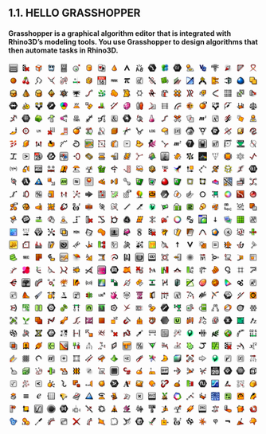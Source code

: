 ## 1.1. HELLO GRASSHOPPER

#### Grasshopper is a graphical algorithm editor that is integrated with Rhino3D’s modeling tools. You use Grasshopper to design algorithms that then automate tasks in Rhino3D.
![IMAGE](images/1-1/1-1.png)

